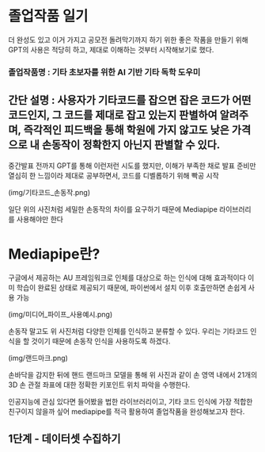 # 졸업작품 일기

더 완성도 있고 이거 가지고 공모전 돌려막기까지 하기 위한 좋은 작품을 만들기 위해 GPT의 사용은 적당히 하고, 제대로 이해하는 것부터 시작해보기로 했다.

### 졸업작품명 : 기타 초보자를 위한 AI 기반 기타 독학 도우미

## 간단 설명 : 사용자가 기타코드를 잡으면 잡은 코드가 어떤 코드인지, 그 코드를 제대로 잡고 있는지 판별하여 알려주며, 즉각적인 피드백을 통해 학원에 가지 않고도 낮은 가격으로 내 손동작이 정확한지 아닌지 판별할 수 있다.


중간발표 전까지 GPT를 통해 이런저런 시도를 했지만, 이해가 부족한 채로 발표 준비만 열심히 한 느낌이라 제대로 공부하면서, 코드를 디벨롭하기 위해 빡공 시작

(img/기타코드_손동작.png)

일단 위의 사진처럼 세밀한 손동작의 차이를 요구하기 때문에 Mediapipe 라이브러리를 사용해야만 한다

# Mediapipe란?
구글에서 제공하는 AU 프레임워크로 인체를 대상으로 하는 인식에 대해 효과적이다 
이미 학습이 완료된 상태로 제공되기 때문에, 파이썬에서 설치 이후 호출만하면 손쉽게 사용 가능

(img/미디어_파이프_사용예시.png)

손동작 말고도 위 사진처럼 다양한 인체를 인식하고 분류할 수 있다. 우리는 기타코드 인식을 할 것이기 때문에 손동작 인식을 사용하도록 하겠다.


(img/랜드마크.png)

손바닥을 감지한 뒤에 핸드 랜드마크 모델을 통해 위 사진과 같이 손 영역 내에서 21개의 3D 손 관절 좌표에 대한 정확한 키포인트 위치 파악을 수행한다.

인공지능에 관심 있다면 들어봤을 법한 라이브러리이고, 기타 코드 인식에 가장 적합한 친구이지 않을까 싶어 mediapipe를 적극 활용하여 졸업작품을 완성해보고자 한다.


## 1단계 - 데이터셋 수집하기